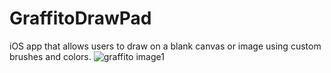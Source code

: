 # GraffitoDrawPad
iOS app that allows users to draw on a blank canvas or image using custom brushes and colors.
![graffito image1](https://cloud.githubusercontent.com/assets/11425045/9411826/631d7198-47f6-11e5-8701-824b482c5fe9.jpg)


